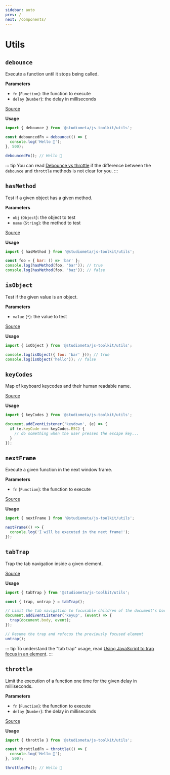```yaml
---
sidebar: auto
prev: /
next: /components/
---
```


# Utils

## `debounce`

Execute a function until it stops being called.

**Parameters**

- `fn` (`Function`): the function to execute
- `delay` (`Number`): the delay in milliseconds

[Source](https://github.com/studiometa/js-toolkit/blob/master/src/utils/debounce.js)

**Usage**

```js
import { debounce } from '@studiometa/js-toolkit/utils';

const debouncedFn = debounce(() => {
  console.log('Hello 👋');
}, 500);

debouncedFn(); // Hello 👋
```

::: tip
You can read [Debounce vs throttle](https://redd.one/blog/debounce-vs-throttle) if the difference between the `debounce` and `throttle` methods is not clear for you.
:::

## `hasMethod`

Test if a given object has a given method.

**Parameters**

- `obj` (`Object`): the object to test
- `name` (`String`): the method to test

[Source](https://github.com/studiometa/js-toolkit/blob/master/src/utils/hasMethod.js)

**Usage**

```js
import { hasMethod } from '@studiometa/js-toolkit/utils';

const foo = { bar: () => 'bar' };
console.log(hasMethod(foo, 'bar')); // true
console.log(hasMethod(foo, 'baz')); // false
```

## `isObject`

Test if the given value is an object.

**Parameters**

- `value` (`*`): the value to test

[Source](https://github.com/studiometa/js-toolkit/blob/master/src/utils/isObject.js)

**Usage**

```js
import { isObject } from '@studiometa/js-toolkit/utils';

console.log(isObject({ foo: 'bar' })); // true
console.log(isObject('hello')); // false
```


## `keyCodes`

Map of keyboard keycodes and their human readable name.

[Source](https://github.com/studiometa/js-toolkit/blob/master/src/utils/keyCodes.js)

**Usage**

```js
import { keyCodes } from '@studiometa/js-toolkit/utils';

document.addEventListener('keydown', (e) => {
  if (e.keyCode === keyCodes.ESC) {
    // do something when the user presses the escape key...
  }
});
```

## `nextFrame`

Execute a given function in the next window frame.

**Parameters**

- `fn` (`Function`): the function to execute

[Source](https://github.com/studiometa/js-toolkit/blob/master/src/utils/nextFrame.js)

**Usage**

```js
import { nextFrame } from '@studiometa/js-toolkit/utils';

nextFrame(() => {
  console.log('I will be executed in the next frame!');
});
```

## `tabTrap`

Trap the tab navigation inside a given element.

[Source](https://github.com/studiometa/js-toolkit/blob/master/src/utils/tabTrap.js)

**Usage**

```js
import { tabTrap } from '@studiometa/js-toolkit/utils';

const { trap, untrap } = tabTrap();

// Limit the tab navigation to focusable children of the document's body
document.addEventListener('keyup', (event) => {
  trap(document.body, event);
});

// Resume the trap and refocus the previously focused element
untrap();
```

::: tip
To understand the "tab trap" usage, read [Using JavaScript to trap focus in an element](https://hiddedevries.nl/en/blog/2017-01-29-using-javascript-to-trap-focus-in-an-element).
:::


## `throttle`

Limit the execution of a function one time for the given delay in milliseconds.

**Parameters**

- `fn` (`Function`): the function to execute
- `delay` (`Number`): the delay in milliseconds

[Source](https://github.com/studiometa/js-toolkit/blob/master/src/utils/throttle.js)

**Usage**

```js
import { throttle } from '@studiometa/js-toolkit/utils';

const throttledFn = throttle(() => {
  console.log('Hello 👋');
}, 500);

throttledFn(); // Hello 👋
```

